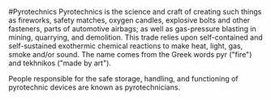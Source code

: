 #Pyrotechnics
Pyrotechnics is the science and craft of creating such things as fireworks, safety matches, oxygen candles, explosive bolts and other fasteners, parts of automotive airbags; as well as gas-pressure blasting in mining, quarrying, and demolition. This trade relies upon self-contained and self-sustained exothermic chemical reactions to make heat, light, gas, smoke and/or sound. The name comes from the Greek words pyr ("fire") and tekhnikos ("made by art").

People responsible for the safe storage, handling, and functioning of pyrotechnic devices are known as pyrotechnicians.